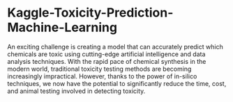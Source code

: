 # Kaggle-Toxicity-Prediction-Machine-Learning
An exciting challenge is creating a model that can accurately predict which chemicals are toxic using cutting-edge artificial intelligence and data analysis techniques. With the rapid pace of chemical synthesis in the modern world, traditional toxicity testing methods are becoming increasingly impractical. However, thanks to the power of in-silico techniques, we now have the potential to significantly reduce the time, cost, and animal testing involved in detecting toxicity.
